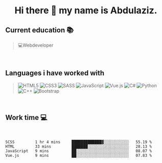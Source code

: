 <h1 style="text-align:center">Hi there 👋 my name is Abdulaziz.</h1>  

<h2>Current education 📚</h2>

> 💻Webdeveloper

<br/>

<h2>Languages i have worked with</h2>

> ![HTML5](https://img.shields.io/badge/html5-%23E34F26.svg?style=for-the-badge&logo=html5&logoColor=white)
> ![CSS3](https://img.shields.io/badge/css3-%231572B6.svg?style=for-the-badge&logo=css3&logoColor=white)
> ![SASS](https://img.shields.io/badge/SASS-hotpink.svg?style=for-the-badge&logo=SASS&logoColor=white)
> ![JavaScript](https://img.shields.io/badge/javascript-%23323330.svg?style=for-the-badge&logo=javascript&logoColor=%23F7DF1E)
> ![Vue.js](https://img.shields.io/badge/vuejs-%2335495e.svg?style=for-the-badge&logo=vuedotjs&logoColor=%234FC08D)
> ![C#](https://img.shields.io/badge/c%23-%23239120.svg?style=for-the-badge&logo=c-sharp&logoColor=white)
> ![Python](https://img.shields.io/badge/python-3670A0?style=for-the-badge&logo=python&logoColor=ffdd54)
> ![C++](https://img.shields.io/badge/c++-%2300599C.svg?style=for-the-badge&logo=c%2B%2B&logoColor=white)
> ![Bootstrap](https://img.shields.io/badge/bootstrap-%23563D7C.svg?style=for-the-badge&logo=bootstrap&logoColor=white)

<br/>
<h2>Work time 💻</h2>
<br/>

<!--START_SECTION:waka-->
```text
SCSS         1 hr 4 mins     █████████████▓░░░░░░░░░░░   55.19 % 
HTML         33 mins         ███████░░░░░░░░░░░░░░░░░░   28.13 % 
JavaScript   9 mins          ██░░░░░░░░░░░░░░░░░░░░░░░   08.07 % 
Vue.js       9 mins          ██░░░░░░░░░░░░░░░░░░░░░░░   07.83 % 
```
<!--END_SECTION:waka-->
